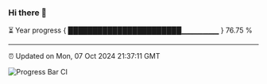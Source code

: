 ### Hi there 👋

⏳ Year progress { ███████████████████████▁▁▁▁▁▁▁ } 76.75 %

---

⏰ Updated on Mon, 07 Oct 2024 21:37:11 GMT

![Progress Bar CI](https://github.com/IshwaranRudhara/GIT-ACTION/workflows/Progress%20Bar%20CI/badge.svg)
